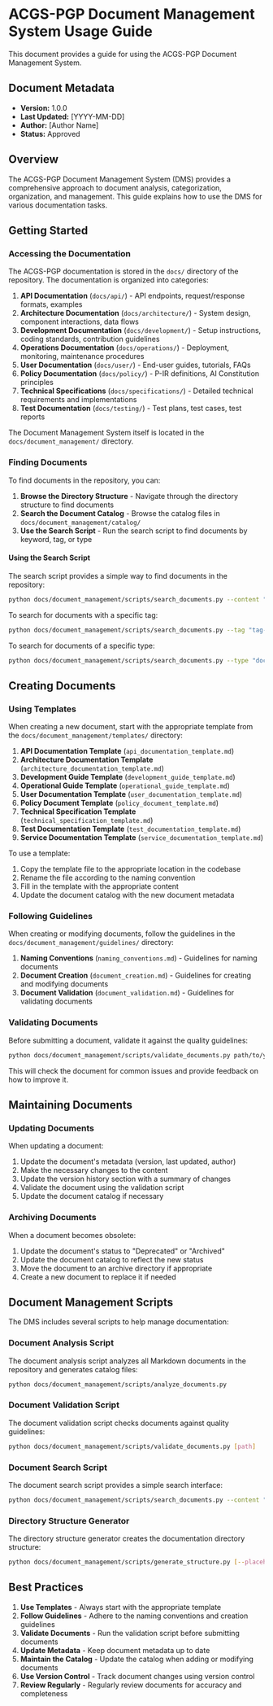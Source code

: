 # ACGS-PGP Document Management System Usage Guide

This document provides a guide for using the ACGS-PGP Document Management System.

## Document Metadata

- **Version:** 1.0.0
- **Last Updated:** [YYYY-MM-DD]
- **Author:** [Author Name]
- **Status:** Approved

## Overview

The ACGS-PGP Document Management System (DMS) provides a comprehensive approach to document analysis, categorization, organization, and management. This guide explains how to use the DMS for various documentation tasks.

## Getting Started

### Accessing the Documentation

The ACGS-PGP documentation is stored in the `docs/` directory of the repository. The documentation is organized into categories:

1. **API Documentation** (`docs/api/`) - API endpoints, request/response formats, examples
2. **Architecture Documentation** (`docs/architecture/`) - System design, component interactions, data flows
3. **Development Documentation** (`docs/development/`) - Setup instructions, coding standards, contribution guidelines
4. **Operations Documentation** (`docs/operations/`) - Deployment, monitoring, maintenance procedures
5. **User Documentation** (`docs/user/`) - End-user guides, tutorials, FAQs
6. **Policy Documentation** (`docs/policy/`) - P-IR definitions, AI Constitution principles
7. **Technical Specifications** (`docs/specifications/`) - Detailed technical requirements and implementations
8. **Test Documentation** (`docs/testing/`) - Test plans, test cases, test reports

The Document Management System itself is located in the `docs/document_management/` directory.

### Finding Documents

To find documents in the repository, you can:

1. **Browse the Directory Structure** - Navigate through the directory structure to find documents
2. **Search the Document Catalog** - Browse the catalog files in `docs/document_management/catalog/`
3. **Use the Search Script** - Run the search script to find documents by keyword, tag, or type

#### Using the Search Script

The search script provides a simple way to find documents in the repository:

```bash
python docs/document_management/scripts/search_documents.py --content "your search query"
```

To search for documents with a specific tag:

```bash
python docs/document_management/scripts/search_documents.py --tag "tag-name"
```

To search for documents of a specific type:

```bash
python docs/document_management/scripts/search_documents.py --type "document-type"
```

## Creating Documents

### Using Templates

When creating a new document, start with the appropriate template from the `docs/document_management/templates/` directory:

1. **API Documentation Template** (`api_documentation_template.md`)
2. **Architecture Documentation Template** (`architecture_documentation_template.md`)
3. **Development Guide Template** (`development_guide_template.md`)
4. **Operational Guide Template** (`operational_guide_template.md`)
5. **User Documentation Template** (`user_documentation_template.md`)
6. **Policy Document Template** (`policy_document_template.md`)
7. **Technical Specification Template** (`technical_specification_template.md`)
8. **Test Documentation Template** (`test_documentation_template.md`)
9. **Service Documentation Template** (`service_documentation_template.md`)

To use a template:

1. Copy the template file to the appropriate location in the codebase
2. Rename the file according to the naming convention
3. Fill in the template with the appropriate content
4. Update the document catalog with the new document metadata

### Following Guidelines

When creating or modifying documents, follow the guidelines in the `docs/document_management/guidelines/` directory:

1. **Naming Conventions** (`naming_conventions.md`) - Guidelines for naming documents
2. **Document Creation** (`document_creation.md`) - Guidelines for creating and modifying documents
3. **Document Validation** (`document_validation.md`) - Guidelines for validating documents

### Validating Documents

Before submitting a document, validate it against the quality guidelines:

```bash
python docs/document_management/scripts/validate_documents.py path/to/your/document.md
```

This will check the document for common issues and provide feedback on how to improve it.

## Maintaining Documents

### Updating Documents

When updating a document:

1. Update the document's metadata (version, last updated, author)
2. Make the necessary changes to the content
3. Update the version history section with a summary of changes
4. Validate the document using the validation script
5. Update the document catalog if necessary

### Archiving Documents

When a document becomes obsolete:

1. Update the document's status to "Deprecated" or "Archived"
2. Update the document catalog to reflect the new status
3. Move the document to an archive directory if appropriate
4. Create a new document to replace it if needed

## Document Management Scripts

The DMS includes several scripts to help manage documentation:

### Document Analysis Script

The document analysis script analyzes all Markdown documents in the repository and generates catalog files:

```bash
python docs/document_management/scripts/analyze_documents.py
```

### Document Validation Script

The document validation script checks documents against quality guidelines:

```bash
python docs/document_management/scripts/validate_documents.py [path]
```

### Document Search Script

The document search script provides a simple search interface:

```bash
python docs/document_management/scripts/search_documents.py --content "your search query"
```

### Directory Structure Generator

The directory structure generator creates the documentation directory structure:

```bash
python docs/document_management/scripts/generate_structure.py [--placeholders]
```

## Best Practices

1. **Use Templates** - Always start with the appropriate template
2. **Follow Guidelines** - Adhere to the naming conventions and creation guidelines
3. **Validate Documents** - Run the validation script before submitting documents
4. **Update Metadata** - Keep document metadata up to date
5. **Maintain the Catalog** - Update the catalog when adding or modifying documents
6. **Use Version Control** - Track document changes using version control
7. **Review Regularly** - Regularly review documents for accuracy and completeness
